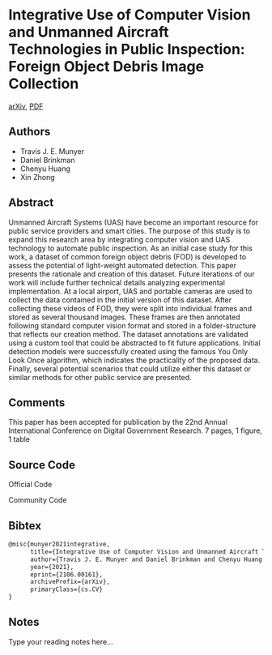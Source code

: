 
# Integrative Use of Computer Vision and Unmanned Aircraft Technologies in Public Inspection: Foreign Object Debris Image Collection

[arXiv](https://arxiv.org/abs/2106.0161), [PDF](https://arxiv.org/pdf/2106.0161.pdf)

## Authors

- Travis J. E. Munyer
- Daniel Brinkman
- Chenyu Huang
- Xin Zhong

## Abstract

Unmanned Aircraft Systems (UAS) have become an important resource for public service providers and smart cities. The purpose of this study is to expand this research area by integrating computer vision and UAS technology to automate public inspection. As an initial case study for this work, a dataset of common foreign object debris (FOD) is developed to assess the potential of light-weight automated detection. This paper presents the rationale and creation of this dataset. Future iterations of our work will include further technical details analyzing experimental implementation. At a local airport, UAS and portable cameras are used to collect the data contained in the initial version of this dataset. After collecting these videos of FOD, they were split into individual frames and stored as several thousand images. These frames are then annotated following standard computer vision format and stored in a folder-structure that reflects our creation method. The dataset annotations are validated using a custom tool that could be abstracted to fit future applications. Initial detection models were successfully created using the famous You Only Look Once algorithm, which indicates the practicality of the proposed data. Finally, several potential scenarios that could utilize either this dataset or similar methods for other public service are presented.

## Comments

This paper has been accepted for publication by the 22nd Annual International Conference on Digital Government Research. 7 pages, 1 figure, 1 table

## Source Code

Official Code



Community Code



## Bibtex

```tex
@misc{munyer2021integrative,
      title={Integrative Use of Computer Vision and Unmanned Aircraft Technologies in Public Inspection: Foreign Object Debris Image Collection}, 
      author={Travis J. E. Munyer and Daniel Brinkman and Chenyu Huang and Xin Zhong},
      year={2021},
      eprint={2106.00161},
      archivePrefix={arXiv},
      primaryClass={cs.CV}
}
```

## Notes

Type your reading notes here...

